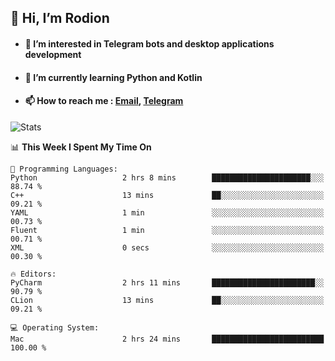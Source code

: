 ## 👋 Hi, I’m Rodion
- #### 👀 I’m interested in Telegram bots and desktop applications development
- #### 🌱 I’m currently learning Python and Kotlin
- #### 📫 How to reach me : [Email](mailto:me@lavn.ml), [Telegram](https://t.me/rodion_gudz)

![Stats](https://github-readme-stats.vercel.app/api?username=rodion-gudz&show_icons=true&theme=github_dark&hide_border=true&hide=issues&count_private=true&layout=compact)


<!--START_SECTION:waka-->
📊 **This Week I Spent My Time On** 

```text
💬 Programming Languages: 
Python                   2 hrs 8 mins        ██████████████████████░░░   88.74 % 
C++                      13 mins             ██░░░░░░░░░░░░░░░░░░░░░░░   09.21 % 
YAML                     1 min               ░░░░░░░░░░░░░░░░░░░░░░░░░   00.73 % 
Fluent                   1 min               ░░░░░░░░░░░░░░░░░░░░░░░░░   00.71 % 
XML                      0 secs              ░░░░░░░░░░░░░░░░░░░░░░░░░   00.30 % 

🔥 Editors: 
PyCharm                  2 hrs 11 mins       ███████████████████████░░   90.79 % 
CLion                    13 mins             ██░░░░░░░░░░░░░░░░░░░░░░░   09.21 % 

💻 Operating System: 
Mac                      2 hrs 24 mins       █████████████████████████   100.00 % 
```


<!--END_SECTION:waka-->
